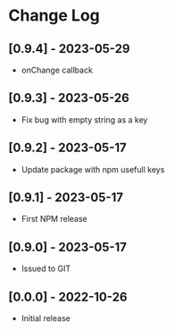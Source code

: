 # Change Log

## [0.9.4] - 2023-05-29

- onChange callback

## [0.9.3] - 2023-05-26

- Fix bug with empty string as a key

## [0.9.2] - 2023-05-17

- Update package with npm usefull keys

## [0.9.1] - 2023-05-17

- First NPM release

## [0.9.0] - 2023-05-17

- Issued to GIT

## [0.0.0] - 2022-10-26

- Initial release

